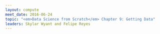 ```yaml
---
layout: compute
meet_date: 2016-06-24
topic: "<em>Data Science from Scratch</em> Chapter 9: Getting Data"
leaders: Skylar Wyant and Felipe Reyes
---
```

